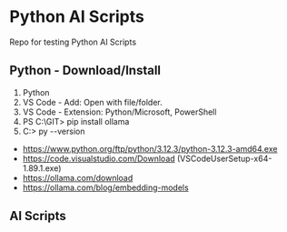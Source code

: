 # Python AI Scripts
Repo for testing Python AI Scripts
## Python - Download/Install
1.	Python
2.	VS Code - Add: Open with file/folder.
3.	VS Code - Extension: Python/Microsoft, PowerShell
4.	PS C:\GIT> pip install ollama
5.  C:\> py --version
* https://www.python.org/ftp/python/3.12.3/python-3.12.3-amd64.exe
* https://code.visualstudio.com/Download   (VSCodeUserSetup-x64-1.89.1.exe)
* https://ollama.com/download
* https://ollama.com/blog/embedding-models
## AI Scripts

